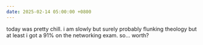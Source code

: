 ```yaml
---
date: 2025-02-14 05:00:00 +0800
---
```


today was pretty chill. i am slowly but surely probably flunking theology but at least i got a 91% on the networking exam. so... worth?